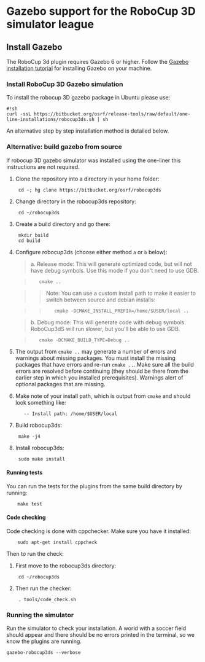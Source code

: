 # Gazebo support for the RoboCup 3D simulator league #

## Install Gazebo

The RoboCup 3d plugin requires Gazebo 6 or higher. Follow the [Gazebo installation tutorial](http://gazebosim.org/tutorials?tut=install_ubuntu&cat=install) for installing Gazebo on your machine.

### Install RoboCup 3D Gazebo simulation

To install the robocup 3D gazebo package in Ubuntu please use:

```
#!sh
curl -ssL https://bitbucket.org/osrf/release-tools/raw/default/one-line-installations/robocup3ds.sh | sh
```
An alternative step by step installation method is detailed below.

### Alternative: build gazebo from source

If robocup 3D gazebo simulator was installed using the one-liner this instructions
are not required.

1. Clone the repository into a directory in your home folder:

        cd ~; hg clone https://bitbucket.org/osrf/robocup3ds

1. Change directory in the robocup3ds repository:

        cd ~/robocup3ds

1. Create a build directory and go there:

        mkdir build
        cd build

1. Configure robocup3ds (choose either method `a` or `b` below):

    > a. Release mode: This will generate optimized code, but will not have
    debug symbols. Use this mode if you don't need to use GDB.

    >        cmake ..


    >> Note: You can use a custom install path to make it easier to switch
    between source and debian installs:

    >>        cmake -DCMAKE_INSTALL_PREFIX=/home/$USER/local ..

    > b. Debug mode: This will generate code with debug symbols. RoboCup3dS will
    run slower, but you'll be able to use GDB.

    >        cmake -DCMAKE_BUILD_TYPE=Debug ..

1. The output from `cmake ..` may generate a number of errors and warnings
about missing packages. You must install the missing packages that have errors
and re-run `cmake ..`. Make sure all the build errors are resolved before
continuing (they should be there from the earlier step in which you installed
prerequisites). Warnings alert of optional packages that are missing.

1. Make note of your install path, which is output from `cmake` and should look something like:

          -- Install path: /home/$USER/local

1. Build robocup3ds:

        make -j4

1. Install robocup3ds:

        sudo make install


#### Running tests

You can run the tests for the plugins from the same build directory by running:

        make test

#### Code checking

Code checking is done with cppchecker. Make sure you have it installed:

        sudo apt-get install cppcheck

Then to run the check:

1. First move to the robocup3ds directory:

        cd ~/robocup3ds

1. Then run the checker:

        . tools/code_check.sh

### Running the simulator

Run the simulator to check your installation. A world with a soccer field
should appear and there should be no errors printed in the terminal, so we know
the plugins are running.

```
gazebo-robocup3ds --verbose
```
